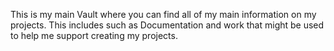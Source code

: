 
This is my main Vault where you can find all of my main information on my projects. This includes such as Documentation and work that might be used to help me support creating my projects.